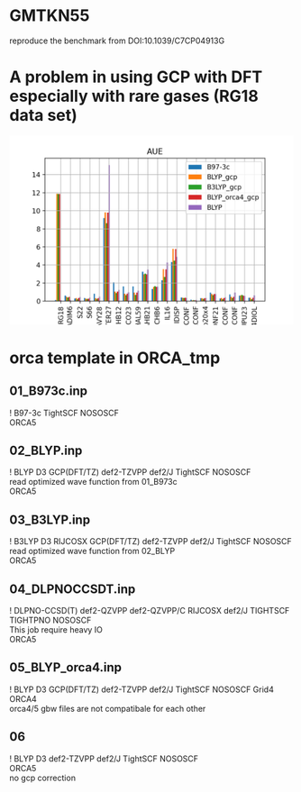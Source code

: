 # GMTKN55
reproduce the benchmark from DOI:10.1039/C7CP04913G  

# A problem in using GCP with DFT especially with rare gases (RG18 data set)
![image](GMTKN-py/AUE_gcp.png)

# orca template in ORCA_tmp
## 01_B973c.inp
! B97-3c TightSCF NOSOSCF  
ORCA5  

## 02_BLYP.inp
! BLYP D3 GCP(DFT/TZ) def2-TZVPP def2/J TightSCF NOSOSCF  
read optimized wave function from 01_B973c  
ORCA5  

## 03_B3LYP.inp
! B3LYP D3 RIJCOSX GCP(DFT/TZ) def2-TZVPP def2/J TightSCF NOSOSCF  
read optimized wave function from 02_BLYP  
ORCA5  

## 04_DLPNOCCSDT.inp  
! DLPNO-CCSD(T) def2-QZVPP def2-QZVPP/C RIJCOSX def2/J TIGHTSCF TIGHTPNO NOSOSCF  
This job require heavy IO  
ORCA5  

## 05_BLYP_orca4.inp
! BLYP D3 GCP(DFT/TZ) def2-TZVPP def2/J TightSCF NOSOSCF Grid4  
ORCA4  
orca4/5 gbw files are not compatibale for each other

## 06
! BLYP D3 def2-TZVPP def2/J TightSCF NOSOSCF  
ORCA5  
no gcp correction